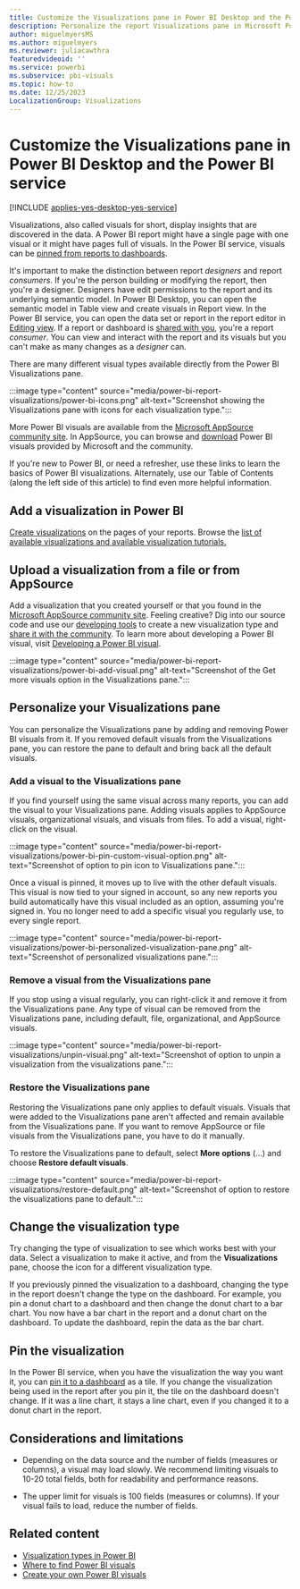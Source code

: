 ```yaml
---
title: Customize the Visualizations pane in Power BI Desktop and the Power BI service 
description: Personalize the report Visualizations pane in Microsoft Power BI.
author: miguelmyersMS
ms.author: miguelmyers
ms.reviewer: juliacawthra
featuredvideoid: ''
ms.service: powerbi
ms.subservice: pbi-visuals
ms.topic: how-to
ms.date: 12/25/2023
LocalizationGroup: Visualizations 
---
```


# Customize the Visualizations pane in Power BI Desktop and the Power BI service 

[!INCLUDE [applies-yes-desktop-yes-service](../includes/applies-yes-desktop-yes-service.md)]

Visualizations, also called visuals for short, display insights that are discovered in the data. A Power BI report might have a single page with one visual or it might have pages full of visuals. In the Power BI service, visuals can be [pinned from reports to dashboards](../create-reports/service-dashboard-create.md).

It's important to make the distinction between report *designers* and report *consumers*. If you're the person building or modifying the report, then you're a designer. Designers have edit permissions to the report and its underlying semantic model. In Power BI Desktop, you can open the semantic model in Table view and create visuals in Report view. In the Power BI service, you can open the data set or report in the report editor in [Editing view](../consumer/end-user-reading-view.md). If a report or dashboard is [shared with you](../collaborate-share/end-user-shared-with-me.md), you're a report *consumer*. You can view and interact with the report and its visuals but you can't make as many changes as a *designer* can.

There are many different visual types available directly from the Power BI Visualizations pane.

:::image type="content" source="media/power-bi-report-visualizations/power-bi-icons.png" alt-text="Screenshot showing the Visualizations pane with icons for each visualization type.":::

More Power BI visuals are available from the [Microsoft AppSource community site](https://appsource.microsoft.com). In AppSource, you can browse and [download](https://appsource.microsoft.com/marketplace/apps?page=1&product=power-bi-visuals) Power BI visuals provided by Microsoft and the community.

If you're new to Power BI, or need a refresher, use these links to learn the basics of Power BI visualizations. Alternately, use our Table of Contents (along the left side of this article) to find even more helpful information.

## Add a visualization in Power BI

[Create visualizations](power-bi-report-add-visualizations-i.md) on the pages of your reports. Browse the [list of available visualizations and available visualization tutorials.](power-bi-visualization-types-for-reports-and-q-and-a.md) 

## Upload a visualization from a file or from AppSource

Add a visualization that you created yourself or that you found in the [Microsoft AppSource community site](https://appsource.microsoft.com/marketplace/apps?product=power-bi-visuals). Feeling creative? Dig into our source code and use our [developing tools](../developer/visuals/environment-setup.md) to create a new visualization type and [share it with the community](../developer/visuals/office-store.md). To learn more about developing a Power BI visual, visit [Developing a Power BI visual](../developer/visuals/develop-circle-card.md).

:::image type="content" source="media/power-bi-report-visualizations/power-bi-add-visual.png" alt-text="Screenshot of the Get more visuals option in the Visualizations pane.":::

## Personalize your Visualizations pane

You can personalize the Visualizations pane by adding and removing Power BI visuals from it. If you removed default visuals from the Visualizations pane, you can restore the pane to default and bring back all the default visuals.

### Add a visual to the Visualizations pane

If you find yourself using the same visual across many reports, you can add the visual to your Visualizations pane. Adding visuals applies to AppSource visuals, organizational visuals, and visuals from files. To add a visual, right-click on the visual.

:::image type="content" source="media/power-bi-report-visualizations/power-bi-pin-custom-visual-option.png" alt-text="Screenshot of option to pin icon to Visualizations pane.":::

Once a visual is pinned, it moves up to live with the other default visuals. This visual is now tied to your signed in account, so any new reports you build automatically have this visual included as an option, assuming you're signed in. You no longer need to add a specific visual you regularly use, to every single report.

:::image type="content" source="media/power-bi-report-visualizations/power-bi-personalized-visualization-pane.png" alt-text="Screenshot of personalized visualizations pane.":::

### Remove a visual from the Visualizations pane

If you stop using a visual regularly, you can right-click it and remove it from the Visualizations pane. Any type of visual can be removed from the Visualizations pane, including default, file, organizational, and AppSource visuals.

:::image type="content" source="media/power-bi-report-visualizations/unpin-visual.png" alt-text="Screenshot of option to unpin a visualization from the visualizations pane.":::

### Restore the Visualizations pane

Restoring the Visualizations pane only applies to default visuals. Visuals that were added to the Visualizations pane aren't affected and remain available from the Visualizations pane. If you want to remove AppSource or file visuals from the Visualizations pane, you have to do it manually.

To restore the Visualizations pane to default, select **More options** (...) and choose **Restore default visuals**.

:::image type="content" source="media/power-bi-report-visualizations/restore-default.png" alt-text="Screenshot of option to restore the visualizations pane to default.":::

## Change the visualization type

Try changing the type of visualization to see which works best with your data. Select a visualization to make it active, and from the **Visualizations** pane, choose the icon for a different visualization type.

If you previously pinned the visualization to a dashboard, changing the type in the report doesn't change the type on the dashboard. For example, you pin a donut chart to a dashboard and then change the donut chart to a bar chart. You now have a bar chart in the report and a donut chart on the dashboard. To update the dashboard, repin the data as the bar chart. 

## Pin the visualization

In the Power BI service, when you have the visualization the way you want it, you can [pin it to a dashboard](../create-reports/service-dashboard-create.md) as a tile. If you change the visualization being used in the report after you pin it, the tile on the dashboard doesn't change. If it was a line chart, it stays a line chart, even if you changed it to a donut chart in the report.

## Considerations and limitations

- Depending on the data source and the number of fields (measures or columns), a visual may load slowly. We recommend limiting visuals to 10-20 total fields, both for readability and performance reasons.

- The upper limit for visuals is 100 fields (measures or columns). If your visual fails to load, reduce the number of fields.

## Related content

- [Visualization types in Power BI](power-bi-visualization-types-for-reports-and-q-and-a.md)
- [Where to find Power BI visuals](../developer/visuals/power-bi-custom-visuals.md)
- [Create your own Power BI visuals](../developer/visuals/develop-power-bi-visuals.md)
